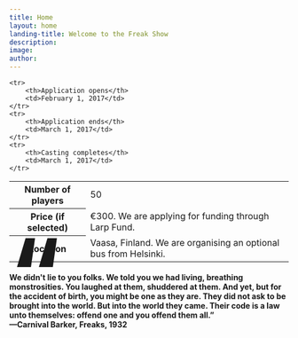 ```yaml
---
title: Home
layout: home
landing-title: Welcome to the Freak Show
description: 
image: 
author: 
---
```


<div class="row">
<div class="7u 12u(small)">
<table>
	<tr>
		<th>Number of players</th>
		<td>50</td>
	</tr>
	<tr>
		<th>Price (if selected)</th>
		<td>€300. We are applying for funding through Larp Fund.</td>
	</tr>
	<tr>
		<th>Location</th>
		<td>Vaasa, Finland. We are organising an optional bus from Helsinki.</td>
	</tr>

	<tr>
		<th>Application opens</th>
		<td>February 1, 2017</td>
	</tr>
	<tr>
		<th>Application ends</th>
		<td>March 1, 2017</td>
	</tr>
	<tr>
		<th>Casting completes</th>
		<td>March 1, 2017</td>
	</tr>
</table>
</div>
<div class="5u 12u(small)">
<h4><span style="font-size:172px;line-height: 0px;display: block;">“</span>We didn't lie to you folks. We told you we had living, breathing monstrosities. You laughed at them, shuddered at them. And yet, but for the accident of birth, you might be one as they are. They did not ask to be brought into the world. But into the world they came. Their code is a law unto themselves: offend one and you offend them all.”<br>
&mdash;Carnival Barker, Freaks, 1932</h4>
</div>
